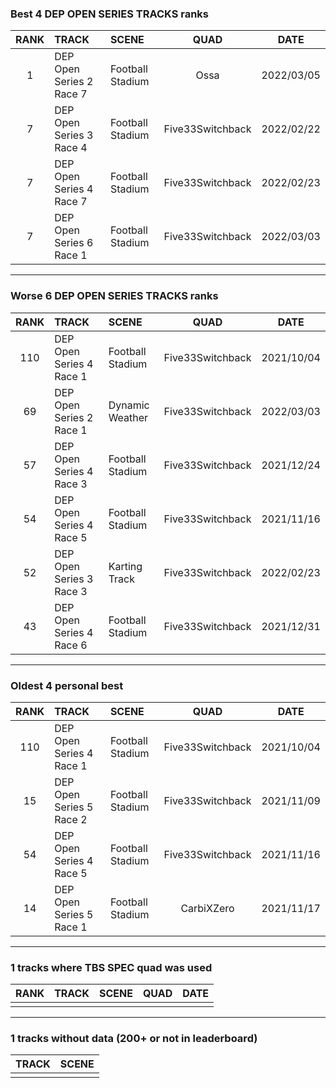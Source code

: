 ### Best 4 DEP OPEN SERIES TRACKS ranks
|RANK|TRACK|SCENE|QUAD|DATE|
|:---:|:---|:---|:---:|:---:|
|1|DEP Open Series 2 Race 7|Football Stadium|Ossa|2022/03/05|
|7|DEP Open Series 3 Race 4|Football Stadium|Five33Switchback|2022/02/22|
|7|DEP Open Series 4 Race 7|Football Stadium|Five33Switchback|2022/02/23|
|7|DEP Open Series 6 Race 1|Football Stadium|Five33Switchback|2022/03/03|
---
### Worse 6 DEP OPEN SERIES TRACKS ranks
|RANK|TRACK|SCENE|QUAD|DATE|
|:---:|:---|:---|:---:|:---:|
|110|DEP Open Series 4 Race 1|Football Stadium|Five33Switchback|2021/10/04|
|69|DEP Open Series 2 Race 1|Dynamic Weather|Five33Switchback|2022/03/03|
|57|DEP Open Series 4 Race 3|Football Stadium|Five33Switchback|2021/12/24|
|54|DEP Open Series 4 Race 5|Football Stadium|Five33Switchback|2021/11/16|
|52|DEP Open Series 3 Race 3|Karting Track|Five33Switchback|2022/02/23|
|43|DEP Open Series 4 Race 6|Football Stadium|Five33Switchback|2021/12/31|
---
### Oldest 4 personal best
|RANK|TRACK|SCENE|QUAD|DATE|
|:---:|:---|:---|:---:|:---:|
|110|DEP Open Series 4 Race 1|Football Stadium|Five33Switchback|2021/10/04|
|15|DEP Open Series 5 Race 2|Football Stadium|Five33Switchback|2021/11/09|
|54|DEP Open Series 4 Race 5|Football Stadium|Five33Switchback|2021/11/16|
|14|DEP Open Series 5 Race 1|Football Stadium|CarbiXZero|2021/11/17|
---
### 1 tracks where TBS SPEC quad was used
|RANK|TRACK|SCENE|QUAD|DATE|
|:---:|:---|:---|:---:|:---:|
||||||
---
### 1 tracks without data (200+ or not in leaderboard)
|TRACK|SCENE|
|:---|:---|
|||
